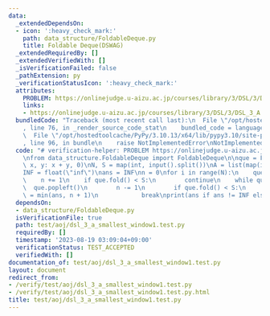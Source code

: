 ```yaml
---
data:
  _extendedDependsOn:
  - icon: ':heavy_check_mark:'
    path: data_structure/FoldableDeque.py
    title: Foldable Deque(DSWAG)
  _extendedRequiredBy: []
  _extendedVerifiedWith: []
  _isVerificationFailed: false
  _pathExtension: py
  _verificationStatusIcon: ':heavy_check_mark:'
  attributes:
    PROBLEM: https://onlinejudge.u-aizu.ac.jp/courses/library/3/DSL/3/DSL_3_A
    links:
    - https://onlinejudge.u-aizu.ac.jp/courses/library/3/DSL/3/DSL_3_A
  bundledCode: "Traceback (most recent call last):\n  File \"/opt/hostedtoolcache/PyPy/3.10.13/x64/lib/pypy3.10/site-packages/onlinejudge_verify/documentation/build.py\"\
    , line 76, in _render_source_code_stat\n    bundled_code = language.bundle(\n\
    \  File \"/opt/hostedtoolcache/PyPy/3.10.13/x64/lib/pypy3.10/site-packages/onlinejudge_verify/languages/python.py\"\
    , line 96, in bundle\n    raise NotImplementedError\nNotImplementedError\n"
  code: "# verification-helper: PROBLEM https://onlinejudge.u-aizu.ac.jp/courses/library/3/DSL/3/DSL_3_A\n\
    \nfrom data_structure.FoldableDeque import FoldableDeque\n\nque = FoldableDeque(lambda\
    \ x, y: x + y, 0)\nN, S = map(int, input().split())\nA = list(map(int, input().split()))\n\
    INF = float(\"inf\")\nans = INF\nn = 0\nfor i in range(N):\n    que.push(A[i])\n\
    \    n += 1\n    if que.fold() < S:\n        continue\n    while que:\n      \
    \  que.popleft()\n        n -= 1\n        if que.fold() < S:\n            ans\
    \ = min(ans, n + 1)\n            break\nprint(ans if ans != INF else 0)\n"
  dependsOn:
  - data_structure/FoldableDeque.py
  isVerificationFile: true
  path: test/aoj/dsl_3_a_smallest_window1.test.py
  requiredBy: []
  timestamp: '2023-08-19 03:09:04+09:00'
  verificationStatus: TEST_ACCEPTED
  verifiedWith: []
documentation_of: test/aoj/dsl_3_a_smallest_window1.test.py
layout: document
redirect_from:
- /verify/test/aoj/dsl_3_a_smallest_window1.test.py
- /verify/test/aoj/dsl_3_a_smallest_window1.test.py.html
title: test/aoj/dsl_3_a_smallest_window1.test.py
---
```

